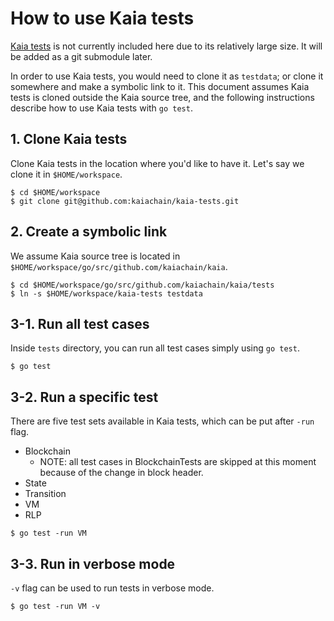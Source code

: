 # How to use Kaia tests

[Kaia tests](https://github.com/kaiachain/kaia-tests) is not currently included
here due to its relatively large size.  It will be added as a git submodule
later.

In order to use Kaia tests, you would need to clone it as `testdata`; or
clone it somewhere and make a symbolic link to it.  This document assumes
Kaia tests is cloned outside the Kaia source tree, and the following
instructions describe how to use Kaia tests with `go test`.


## 1. Clone Kaia tests

Clone Kaia tests in the location where you'd like to have it.  Let's say we
clone it in `$HOME/workspace`.

```
$ cd $HOME/workspace
$ git clone git@github.com:kaiachain/kaia-tests.git
```


## 2. Create a symbolic link

We assume Kaia source tree is located in
`$HOME/workspace/go/src/github.com/kaiachain/kaia`.

```
$ cd $HOME/workspace/go/src/github.com/kaiachain/kaia/tests
$ ln -s $HOME/workspace/kaia-tests testdata
```


## 3-1. Run all test cases

Inside `tests` directory, you can run all test cases simply using `go test`.

```
$ go test
```


## 3-2. Run a specific test

There are five test sets available in Kaia tests, which can be put after
`-run` flag.
- Blockchain
   - NOTE: all test cases in BlockchainTests are skipped at this moment because
     of the change in block header.
- State
- Transition
- VM
- RLP

```
$ go test -run VM
```


## 3-3. Run in verbose mode

`-v` flag can be used to run tests in verbose mode.

```
$ go test -run VM -v
```
